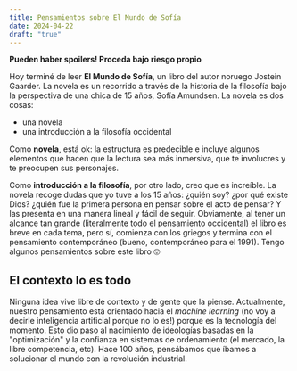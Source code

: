 ```yaml
---
title: Pensamientos sobre El Mundo de Sofía
date: 2024-04-22
draft: "true"
---
```


**Pueden haber spoilers! Proceda bajo riesgo propio**

Hoy terminé de leer **El Mundo de Sofía**, un libro del autor noruego Jostein Gaarder. La novela es un recorrido a través de la historia de la filosofía bajo la perspectiva de una chica de 15 años, Sofía Amundsen. La novela es dos cosas:
- una novela
- una introducción a la filosofía occidental

Como **novela**, está ok: la estructura es predecible e incluye algunos elementos que hacen que la lectura sea más inmersiva, que te involucres y te preocupen sus personajes.

Como **introducción a la filosofía**, por otro lado, creo que es increíble. La novela recoge dudas que yo tuve a los 15 años: ¿quién soy? ¿por qué existe Dios? ¿quién fue la primera persona en pensar sobre el acto de pensar? Y las presenta en una manera lineal y fácil de seguir. Obviamente, al tener un alcance tan grande (literalmente todo el pensamiento occidental) el libro es breve en cada tema, pero sí, comienza con los griegos y termina con el pensamiento contemporáneo (bueno, contemporáneo para el 1991). Tengo algunos pensamientos sobre este libro 🤓​

## El contexto lo es todo

Ninguna idea vive libre de contexto y de gente que la piense. Actualmente, nuestro pensamiento está orientado hacia el *machine learning* (no voy a decirle inteligencia artificial porque no lo es!) porque es la tecnología del momento. Esto dio paso al nacimiento de ideologías basadas en la "optimización" y la confianza en sistemas de ordenamiento (el mercado, la libre competencia, etc). Hace 100 años, pensábamos que íbamos a solucionar el mundo con la revolución industrial.


